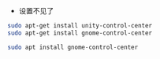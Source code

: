- 设置不见了

```bash
sudo apt-get install unity-control-center
sudo apt-get install gnome-control-center

sudo apt install gnome-control-center
```

